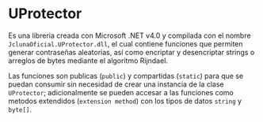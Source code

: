 # UProtector

Es una libreria creada con Microsoft .NET v4.0 y compilada con el nombre `JclunaOficial.UProtector.dll`, el cual contiene funciones que permiten generar contraseñas aleatorias, así como encriptar y desencriptar strings o arreglos de bytes mediante el algoritmo Rijndael.

Las funciones son publicas (`public`) y compartidas (`static`) para que se puedan consumir sin necesidad de crear una instancia de la clase `UProtector`; adicionalmente se pueden accesar a las funciones como metodos extendidos (`extension method`) con los tipos de datos `string` y `byte[]`.
